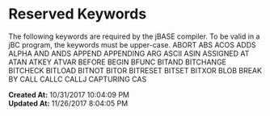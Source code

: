 # Reserved Keywords

The following keywords are required by the jBASE compiler. To be valid in a jBC program, the keywords must be upper-case. ABORT ABS ACOS ADDS ALPHA AND ANDS APPEND APPENDING ARG ASCII ASIN ASSIGNED AT ATAN ATKEY ATVAR BEFORE BEGIN BFUNC BITAND BITCHANGE BITCHECK BITLOAD BITNOT BITOR BITRESET BITSET BITXOR BLOB BREAK BY CALL CALLC CALLJ CAPTURING CAS  

**Created At:** 10/31/2017 10:04:09 PM  
**Updated At:** 11/26/2017 8:04:05 PM  

